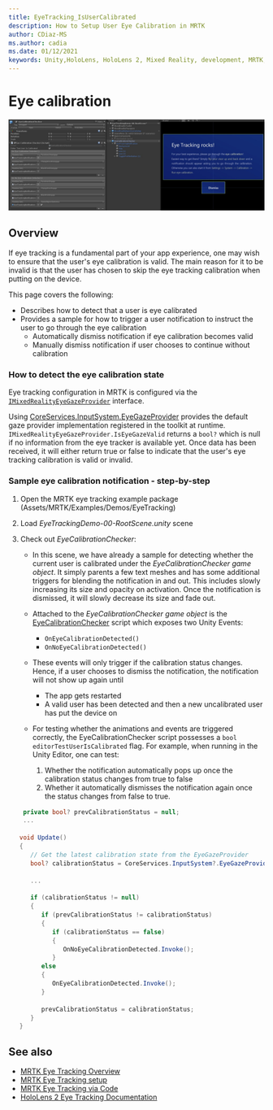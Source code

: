 ```yaml
---
title: EyeTracking_IsUserCalibrated
description: How to Setup User Eye Calibration in MRTK
author: CDiaz-MS
ms.author: cadia 
ms.date: 01/12/2021
keywords: Unity,HoloLens, HoloLens 2, Mixed Reality, development, MRTK, EyeTracking, Calibration,
---
```


# Eye calibration

![Screenshot from eye calibration notification](../images/eye-tracking/mrtk_et_calibration_notification_example.jpg)

## Overview

If eye tracking is a fundamental part of your app experience, one may wish to ensure that the user's eye calibration is valid.
The main reason for it to be invalid is that the user has chosen to skip the eye tracking calibration when putting on the device.

This page covers the following:

- Describes how to detect that a user is eye calibrated
- Provides a sample for how to trigger a user notification to instruct the user to go through the eye calibration
  - Automatically dismiss notification if eye calibration becomes valid
  - Manually dismiss notification if user chooses to continue without calibration

### How to detect the eye calibration state

Eye tracking configuration in MRTK is configured via the [`IMixedRealityEyeGazeProvider`](xref:Microsoft.MixedReality.Toolkit.Input.IMixedRealityEyeGazeProvider) interface.

Using [CoreServices.InputSystem.EyeGazeProvider](EyeTracking_EyeGazeProvider.md) provides the default gaze provider implementation registered in the toolkit at runtime. `IMixedRealityEyeGazeProvider.IsEyeGazeValid` returns a `bool?` which is null if no information from the eye tracker is available yet.
Once data has been received, it will either return true or false to indicate that the user's eye tracking calibration is valid or invalid.

### Sample eye calibration notification - step-by-step

1. Open the MRTK eye tracking example package (Assets/MRTK/Examples/Demos/EyeTracking)

2. Load _EyeTrackingDemo-00-RootScene.unity_ scene

3. Check out _EyeCalibrationChecker_:
   - In this scene, we have already a sample for detecting whether the current user is calibrated under the *_EyeCalibrationChecker_ game object*.
It simply parents a few text meshes and has some additional triggers for blending the notification in and out.
This includes slowly increasing its size and opacity on activation.
Once the notification is dismissed, it will slowly decrease its size and fade out.

   - Attached to the *_EyeCalibrationChecker_ game object* is the [EyeCalibrationChecker](xref:Microsoft.MixedReality.Toolkit.Examples.Demos.EyeTracking.EyeCalibrationChecker) script which exposes two Unity Events:
      - `OnEyeCalibrationDetected()`
      - `OnNoEyeCalibrationDetected()`

   - These events will only trigger if the calibration status changes. Hence, if a user chooses to dismiss the notification, the notification will not show up again until
      - The app gets restarted
      - A valid user has been detected and then a new uncalibrated user has put the device on

   - For testing whether the animations and events are triggered correctly, the EyeCalibrationChecker script possesses a `bool editorTestUserIsCalibrated` flag. For example, when running in the Unity Editor, one can test:
      1. Whether the notification automatically pops up once the calibration status changes from true to false
      1. Whether it automatically dismisses the notification again once the status changes from false to true.

```c#
    private bool? prevCalibrationStatus = null;
    ...

   void Update()
   {
      // Get the latest calibration state from the EyeGazeProvider
      bool? calibrationStatus = CoreServices.InputSystem?.EyeGazeProvider?.IsEyeCalibrationValid;

      ...

      if (calibrationStatus != null)
      {
         if (prevCalibrationStatus != calibrationStatus)
         {
            if (calibrationStatus == false)
            {
               OnNoEyeCalibrationDetected.Invoke();
            }
         else
         {
            OnEyeCalibrationDetected.Invoke();
         }

         prevCalibrationStatus = calibrationStatus;
      }
   }
```

## See also

- [MRTK Eye Tracking Overview](EyeTracking_Main.md)
- [MRTK Eye Tracking setup](EyeTracking_BasicSetup.md)
- [MRTK Eye Tracking via Code](EyeTracking_EyeGazeProvider.md)
- [HoloLens 2 Eye Tracking Documentation](https://docs.microsoft.com/windows/mixed-reality/eye-tracking)
